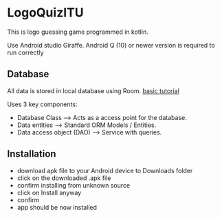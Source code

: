 # LogoQuizITU
This is logo guessing game programmed in kotlin.

Use Android studio Giraffe. Android Q (10) or newer version is required to run correctly 

## Database
All data is stored in local database using Room. 
<a href="https://developer.android.com/training/data-storage/room">basic tutorial</a>

Uses 3 key components:
* Database Class --> Acts as a access point for the database.
* Data entities --> Standard ORM Models / Entities.
* Data access object (DAO) --> Service with queries.


## Installation

* download apk file to your Android device to Downloads folder
* click on the downloaded .apk file
* confirm installing from unknown source
* click on Install anyway
* confirm
* app should be now installed